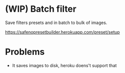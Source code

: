 # (WIP) Batch filter

Save filters presets and in batch to bulk of images.

https://safenopresetbuilder.herokuapp.com/preset/setup

# Problems

* It saves images to disk, heroku doens't support that
